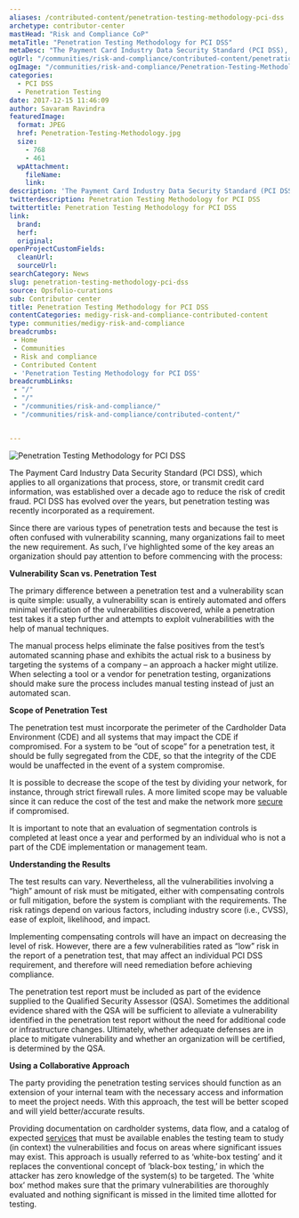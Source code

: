 ```yaml
---
aliases: /contributed-content/penetration-testing-methodology-pci-dss
archetype: contributor-center
mastHead: "Risk and Compliance CoP"
metaTitle: "Penetration Testing Methodology for PCI DSS"
metaDesc: "The Payment Card Industry Data Security Standard (PCI DSS), which applies to all organizations that process, store, or transmit credit card information, was established over a decade ago to reduce the risk of credit fraud. PCI DSS has evolved over the years, but penetration testing was recently incorporated as a requirement."
ogUrl: "/communities/risk-and-compliance/contributed-content/penetration-testing-methodology-pci-dss"
ogImage: "/communities/risk-and-compliance/Penetration-Testing-Methodology.jpg"
categories:
  - PCI DSS
  - Penetration Testing
date: 2017-12-15 11:46:09
author: Savaram Ravindra
featuredImage:
  format: JPEG
  href: Penetration-Testing-Methodology.jpg
  size:
    - 768
    - 461
  wpAttachment:
    fileName:
    link:
description: 'The Payment Card Industry Data Security Standard (PCI DSS), which applies to all organizations that process, store, or transmit credit card information, was established over a decade ago to reduce the risk of credit fraud. PCI DSS has evolved over the years, but penetration testing was recently incorporated as a requirement.'
twitterdescription: Penetration Testing Methodology for PCI DSS
twittertitle: Penetration Testing Methodology for PCI DSS
link:
  brand:
  herf:
  original:
openProjectCustomFields:
  cleanUrl:
  sourceUrl:
searchCategory: News
slug: penetration-testing-methodology-pci-dss
source: Opsfolio-curations
sub: Contributor center
title: Penetration Testing Methodology for PCI DSS
contentCategories: medigy-risk-and-compliance-contributed-content
type: communities/medigy-risk-and-compliance
breadcrumbs:
 - Home
 - Communities
 - Risk and compliance
 - Contributed Content
 - 'Penetration Testing Methodology for PCI DSS'
breadcrumbLinks:
 - "/"
 - "/"
 - "/communities/risk-and-compliance/"
 - "/communities/risk-and-compliance/contributed-content/"


---
```

![Penetration Testing Methodology for PCI DSS](/images/Penetration-Testing-Methodology.jpg)

The Payment Card Industry Data Security Standard (PCI DSS), which applies to all organizations that process, store, or transmit credit card information, was established over a decade ago to reduce the risk of credit fraud. PCI DSS has evolved over the years, but penetration testing was recently incorporated as a requirement.

Since there are various types of penetration tests and because the test is often confused with vulnerability scanning, many organizations fail to meet the new requirement. As such, I’ve highlighted some of the key areas an organization should pay attention to before commencing with the process:

**Vulnerability Scan vs. Penetration Test**

The primary difference between a penetration test and a vulnerability scan is quite simple: usually, a vulnerability scan is entirely automated and offers minimal verification of the vulnerabilities discovered, while a penetration test takes it a step further and attempts to exploit vulnerabilities with the help of manual techniques.

The manual process helps eliminate the false positives from the test’s automated scanning phase and exhibits the actual risk to a business by targeting the systems of a company – an approach a hacker might utilize. When selecting a tool or a vendor for penetration testing, organizations should make sure the process includes manual testing instead of just an automated scan.

**Scope of Penetration Test**

The penetration test must incorporate the perimeter of the Cardholder Data Environment (CDE) and all systems that may impact the CDE if compromised. For a system to be “out of scope” for a penetration test, it should be fully segregated from the CDE, so that the integrity of the CDE would be unaffected in the event of a system compromise.

It is possible to decrease the scope of the test by dividing your network, for instance, through strict firewall rules. A more limited scope may be valuable since it can reduce the cost of the test and make the network more  [secure](https://mindmajix.com/cyberark-training)  if compromised.

It is important to note that an evaluation of segmentation controls is completed at least once a year and performed by an individual who is not a part of the CDE implementation or management team.

**Understanding the Results**

The test results can vary. Nevertheless, all the vulnerabilities involving a “high” amount of risk must be mitigated, either with compensating controls or full mitigation, before the system is compliant with the requirements. The risk ratings depend on various factors, including industry score (i.e., CVSS), ease of exploit, likelihood, and impact.

Implementing compensating controls will have an impact on decreasing the level of risk. However, there are a few vulnerabilities rated as “low” risk in the report of a penetration test, that may affect an individual PCI DSS requirement, and therefore will need remediation before achieving compliance.

The penetration test report must be included as part of the evidence supplied to the Qualified Security Assessor (QSA). Sometimes the additional evidence shared with the QSA will be sufficient to alleviate a vulnerability identified in the penetration test report without the need for additional code or infrastructure changes. Ultimately, whether adequate defenses are in place to mitigate vulnerability and whether an organization will be certified, is determined by the QSA.

**Using a Collaborative Approach**

The party providing the penetration testing services should function as an extension of your internal team with the necessary access and information to meet the project needs. With this approach, the test will be better scoped and will yield better/accurate results.

Providing documentation on cardholder systems, data flow, and a catalog of expected  [services](https://mindmajix.com/)  that must be available enables the testing team to study (in context) the vulnerabilities and focus on areas where significant issues may exist. This approach is usually referred to as ‘white-box testing’ and it replaces the conventional concept of ‘black-box testing,’ in which the attacker has zero knowledge of the system(s) to be targeted. The ‘white box’ method makes sure that the primary vulnerabilities are thoroughly evaluated and nothing significant is missed in the limited time allotted for testing.